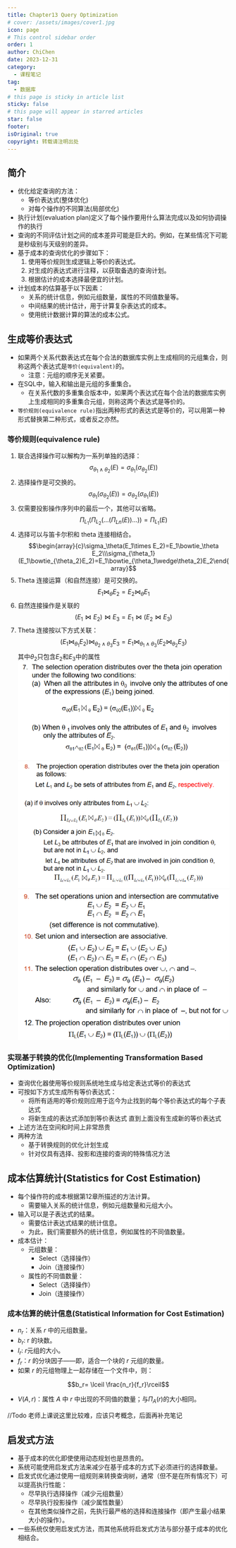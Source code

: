 ```yaml
---
title: Chapter13 Query Optimization
# cover: /assets/images/cover1.jpg
icon: page
# This control sidebar order
order: 1
author: ChiChen
date: 2023-12-31
category:
  - 课程笔记
tag:
  - 数据库
# this page is sticky in article list
sticky: false
# this page will appear in starred articles
star: false
footer: 
isOriginal: true
copyright: 转载请注明出处
---
```


## 简介

- 优化给定查询的方法：
  - 等价表达式(整体优化)
  - 对每个操作的不同算法(局部优化)
- 执行计划(evaluation plan)定义了每个操作要用什么算法完成以及如何协调操作的执行
- 查询的不同评估计划之间的成本差异可能是巨大的。例如，在某些情况下可能是秒级别与天级别的差异。
- 基于成本的查询优化的步骤如下：
    1. 使用等价规则生成逻辑上等价的表达式。
    2. 对生成的表达式进行注释，以获取备选的查询计划。
    3. 根据估计的成本选择最便宜的计划。
- 计划成本的估算基于以下因素：
  - 关系的统计信息，例如元组数量，属性的不同值数量等。
  - 中间结果的统计估计，用于计算复杂表达式的成本。
  - 使用统计数据计算的算法的成本公式。

## 生成等价表达式

- 如果两个关系代数表达式在每个合法的数据库实例上生成相同的元组集合，则称这两个表达式是`等价(equivalent)`的。
  - 注意：元组的顺序无关紧要。
- 在SQL中，输入和输出是元组的多重集合。
  - 在关系代数的多重集合版本中，如果两个表达式在每个合法的数据库实例上生成相同的多重集合元组，则称这两个表达式是等价的。
- `等价规则(equivalence rule)`指出两种形式的表达式是等价的，可以用第一种形式替换第二种形式，或者反之亦然。

### 等价规则(equivalence rule)

1. 联合选择操作可以解构为一系列单独的选择：
$$\sigma_{\theta_1\wedge\theta_2}(E)=\sigma_{\theta_1}(\sigma_{\theta_2}(E))$$
2. 选择操作是可交换的。
$$\sigma_{\theta_1}(\sigma_{\theta_2}(E))=\sigma_{\theta_2}(\sigma_{\theta_1}(E))$$
3. 仅需要投影操作序列中的最后一个，其他可以省略。
$$\Pi_{L_1}(\Pi_{L_2}(\ldots(\Pi_{Ln}(E))\ldots))=\Pi_{L_1}(E)$$
4. 选择可以与笛卡尔积和 theta 连接相结合。
$$\begin{array}{c}\sigma_\theta(E_1\times E_2)=E_1\bowtie_\theta E_2\\\sigma_{\theta_1}(E_1\bowtie_{\theta_2}E_2)=E_1\bowtie_{\theta_1\wedge\theta_2}E_2\end{array}$$
5. Theta 连接运算（和自然连接）是可交换的。
$$E_1\bowtie_\theta E_2 = E_2\bowtie_\theta E_1$$
6. 自然连接操作是关联的
$$(E_1\bowtie E_2)\bowtie E_3=E_1\bowtie (E_2\bowtie E_3)$$
7. Theta 连接按以下方式关联：
$$(E_1\bowtie_{\theta_1}E_2)\bowtie_{\theta_2\wedge\theta_3}E_3 = E_1\bowtie_{\theta_1\wedge\theta_3}(E_2\bowtie_{\theta_2}E_3)$$
其中$\theta_2$只包含$E_2$和$E_3$中的属性
![等价规则(equivalence rule)补充 - 1](<images/Chapter13 Query Optimization/image.png>)
![等价规则(equivalence rule)补充 - 2](<images/Chapter13 Query Optimization/image-1.png>)
![等价规则(equivalence rule)补充 - 3](<images/Chapter13 Query Optimization/image-2.png>)

### 实现基于转换的优化(Implementing Transformation Based Optimization)

- 查询优化器使用等价规则系统地生成与给定表达式等价的表达式
- 可按如下方式生成所有等价表达式：
  - 将所有适用的等价规则应用于迄今为止找到的每个等价表达式的每个子表达式
  - 将新生成的表达式添加到等价表达式 直到上面没有生成新的等价表达式
- 上述方法在空间和时间上非常昂贵
- 两种方法
  - 基于转换规则的优化计划生成
  - 针对仅具有选择、投影和连接的查询的特殊情况方法

## 成本估算统计(Statistics for Cost Estimation)

- 每个操作符的成本根据第12章所描述的方法计算。
  - 需要输入关系的统计信息，例如元组数量和元组大小。
- 输入可以是子表达式的结果。
  - 需要估计表达式结果的统计信息。
  - 为此，我们需要额外的统计信息，例如属性的不同值数量。
- 成本估计：
  - 元组数量：
    - Select（选择操作）
    - Join（连接操作）
  - 属性的不同值数量：
    - Select（选择操作）
    - Join（连接操作）

### 成本估算的统计信息(Statistical Information for Cost Estimation)

- $n_r$：关系 $r$ 中的元组数量。
- $b_r$: r 的块数。
- $l_r$: $r$元组的大小。
- $f_r$：$r$ 的分块因子——即，适合一个块的 $r$ 元组的数量。
- 如果 $r$ 的元组物理上一起存储在一个文件中，则：

$$b_r= \lceil \frac{n_r}{f_r}\rceil$$

- $V(A, r)$：属性 $A$ 中 $r$ 中出现的不同值的数量；与$\Pi_A(r)$的大小相同。

//Todo 老师上课说这里比较难，应该只考概念，后面再补充笔记

## 启发式方法

- 基于成本的优化即使使用动态规划也是昂贵的。
- 系统可能使用启发式方法来减少在基于成本的方式下必须进行的选择数量。
- 启发式优化通过使用一组规则来转换查询树，通常（但不是在所有情况下）可以提高执行性能：
  - 尽早执行选择操作（减少元组数量）
  - 尽早执行投影操作（减少属性数量）
  - 在其他类似操作之前，先执行最严格的选择和连接操作（即产生最小结果大小的操作）。
- 一些系统仅使用启发式方法，而其他系统将启发式方法与部分基于成本的优化相结合。
